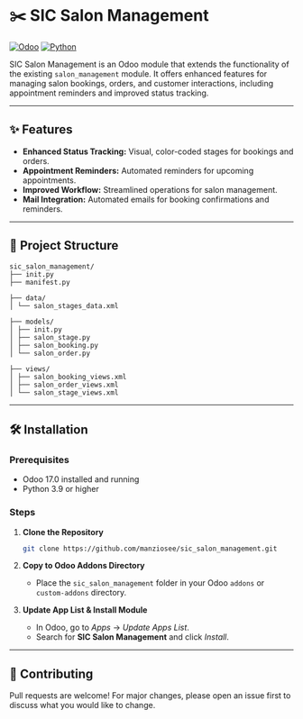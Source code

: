 # ✂️ SIC Salon Management

[![Odoo](https://img.shields.io/badge/Odoo-17.0-blueviolet?logo=odoo)](https://www.odoo.com/)
[![Python](https://img.shields.io/badge/Python-3.9%2B-blue?logo=python)](https://www.python.org/)

SIC Salon Management is an Odoo module that extends the functionality of the existing `salon_management` module. It offers enhanced features for managing salon bookings, orders, and customer interactions, including appointment reminders and improved status tracking.

---

## ✨ Features

- **Enhanced Status Tracking:** Visual, color-coded stages for bookings and orders.
- **Appointment Reminders:** Automated reminders for upcoming appointments.
- **Improved Workflow:** Streamlined operations for salon management.
- **Mail Integration:** Automated emails for booking confirmations and reminders.

---

## 📁 Project Structure

```
sic_salon_management/
├── init.py
├── manifest.py

├── data/
│ └── salon_stages_data.xml

├── models/
│ ├── init.py
│ ├── salon_stage.py
│ ├── salon_booking.py
│ └── salon_order.py

├── views/
│ ├── salon_booking_views.xml
│ ├── salon_order_views.xml
│ └── salon_stage_views.xml
```

---

## 🛠️ Installation

### Prerequisites

- Odoo 17.0 installed and running
- Python 3.9 or higher

### Steps

1. **Clone the Repository**
   ```bash
   git clone https://github.com/manziosee/sic_salon_management.git
   ```
2. **Copy to Odoo Addons Directory**
   - Place the `sic_salon_management` folder in your Odoo `addons` or `custom-addons` directory.


3. **Update App List & Install Module**
   - In Odoo, go to *Apps* → *Update Apps List*.
   - Search for **SIC Salon Management** and click *Install*.

---
## 🤝 Contributing

Pull requests are welcome! For major changes, please open an issue first to discuss what you would like to change.



